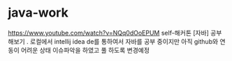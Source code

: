 # java-work
https://www.youtube.com/watch?v=NQq0dOoEPUM
self-해커톤 [자바] 공부 해보기
.
로컬에서  intellij idea de를 통하여서 자바를 공부 중이지만 아직 github와 연동이 어려운 상태  이슈파악을 하였고 풀 하도록  변경예정
